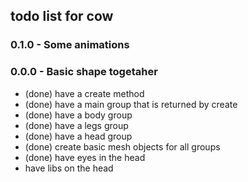 ## todo list for cow

### 0.1.0 - Some animations

### 0.0.0 - Basic shape togetaher
* (done) have a create method
* (done) have a main group that is returned by create
* (done) have a body group
* (done) have a legs group
* (done) have a head group
* (done) create basic mesh objects for all groups
* (done) have eyes in the head
* have libs on the head